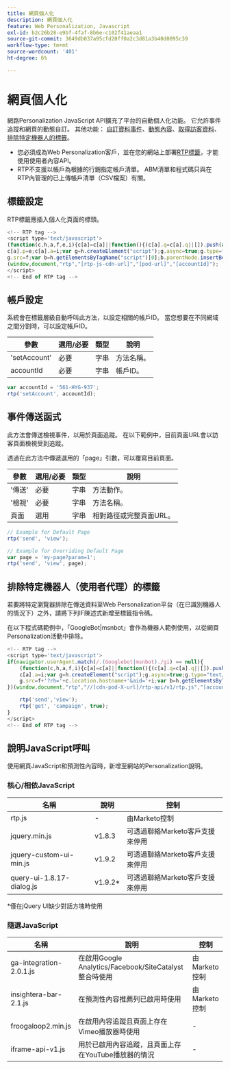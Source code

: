 ```yaml
---
title: 網頁個人化
description: 網頁個人化
feature: Web Personalization, Javascript
exl-id: b2c26b28-e9bf-4faf-8b6e-c102f41aeaa1
source-git-commit: 3649db037a95cfd20ff0a2c3d81a3b40d0095c39
workflow-type: tm+mt
source-wordcount: '401'
ht-degree: 6%

---
```


# 網頁個人化

網路Personalization JavaScript API擴充了平台的自動個人化功能。 它允許事件追蹤和網頁的動態自訂。 其他功能： [自訂資料事件](custom-data-events.md)、[動態內容](web-personalization.md)、[取得訪客資料](get-visitor-data.md)、[排除特定機器人的標籤](#exclude_tag_for_specific_bots)。

- 您必須成為Web Personalization客戶，並在您的網站上部署[RTP標籤](https://experienceleague.adobe.com/en/docs/marketo/using/product-docs/web-personalization/rtp-tag-implementation/deploy-the-rtp-javascript)，才能使用使用者內容API。
- RTP不支援以帳戶為根據的行銷指定帳戶清單。 ABM清單和程式碼只與在RTP內管理的已上傳帳戶清單（CSV檔案）有關。

## 標籤設定

RTP標籤應插入個人化頁面的標頭。

```javascript
<!-- RTP tag -->
<script type='text/javascript'>
(function(c,h,a,f,e,i){c[a]=c[a]||function(){(c[a].q=c[a].q||[]).push(arguments)};
c[a].p=e;c[a].a=i;var g=h.createElement("script");g.async=true;g.type="text/javascript";
g.src=f;var b=h.getElementsByTagName("script")[0];b.parentNode.insertBefore(g,b)})
(window,document,"rtp","[rtp-js-cdn-url]","[pod-url]","[accountId]");
</script>
<!-- End of RTP tag -->
```

## 帳戶設定

系統會在標籤層級自動呼叫此方法，以設定相關的帳戶ID。 當您想要在不同網域之間分割時，可以設定帳戶ID。

| 參數 | 選用/必要 | 類型 | 說明 |
|--------------|-------------------|--------|--------------|
| &#39;setAccount&#39; | 必要 | 字串 | 方法名稱。 |
| accountId | 必要 | 字串 | 帳戶ID。 |

```javascript
var accountId = '561-HYG-937';
rtp('setAccount', accountId);
```

## 事件傳送函式

此方法會傳送檢視事件，以用於頁面追蹤。 在以下範例中，目前頁面URL會以訪客頁面檢視受到追蹤。

透過在此方法中傳遞選用的「page」引數，可以覆寫目前頁面。

| 參數 | 選用/必要 | 類型 | 說明 |
|-----------|-------------------|--------|---------------------------------|
| &#39;傳送&#39; | 必要 | 字串 | 方法動作。 |
| &#39;檢視&#39; | 必要 | 字串 | 方法名稱。 |
| 頁面 | 選用 | 字串 | 相對路徑或完整頁面URL。 |

```javascript
// Example for Default Page
rtp('send', 'view');

// Example for Overriding Default Page
var page = 'my-page?param=1';
rtp('send', 'view', page);
```

## 排除特定機器人（使用者代理）的標籤

若要將特定瀏覽器排除在傳送資料至Web Personalization平台（在已識別機器人的情況下）之外，請將下列IF陳述式新增至標籤指令碼。

在以下程式碼範例中，「GoogleBot|msnbot」會作為機器人範例使用，以從網頁Personalization活動中排除。

```javascript
<!-- RTP tag -->
<script type='text/javascript'>
if(navigator.userAgent.match(/.(Googlebot|msnbot)./gi) == null){
    (function(c,h,a,f,i){c[a]=c[a]||function(){(c[a].q=c[a].q||[]).push(arguments)};
    c[a].a=i;var g=h.createElement("script");g.async=true;g.type="text/javascript";
    g.src=f+'?rh='+c.location.hostname+'&aid='+i;var b=h.getElementsByTagName("script")[0];b.parentNode.insertBefore(g,b);
})(window,document,"rtp","//[cdn-pod-X-url]/rtp-api/v1/rtp.js","[accountId]");

    rtp('send','view');
    rtp('get', 'campaign', true);
}
</script>
<!-- End of RTP tag -->
```

## 說明JavaScript呼叫

使用網頁JavaScript和預測性內容時，新增至網站的Personalization說明。

### 核心/相依JavaScript

| 名稱 | 說明 | 控制 |
|---------------------------|-------------|--------------------------------------------------------|
| rtp.js | - | 由Marketo控制 |
| jquery.min.js | v1.8.3 | 可透過聯絡Marketo客戶支援來停用 |
| jquery-custom-ui-min.js | v1.9.2 | 可透過聯絡Marketo客戶支援來停用 |
| query-ui-1.8.17-dialog.js | v1.9.2* | 可透過聯絡Marketo客戶支援來停用 |

*僅在jQuery UI缺少對話方塊時使用

### 隨選JavaScript

| 名稱 | 說明 | 控制 |
|-------------------------|-----------------------------------------------------------------------|-----------------------|
| ga-integration-2.0.1.js | 在啟用Google Analytics/Facebook/SiteCatalyst整合時使用 | 由Marketo控制 |
| insightera-bar-2.1.js | 在預測性內容推薦列已啟用時使用 | 由Marketo控制 |
| froogaloop2.min.js | 在啟用內容追蹤且頁面上存在Vimeo播放器時使用 | - |
| iframe-api-v1.js | 用於已啟用內容追蹤，且頁面上存在YouTube播放器的情況 | - |
